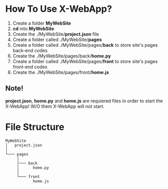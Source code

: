# How To Use X-WebApp?
1. Create a folder **MyWebSite**
2. **cd** into **MyWebSite**
3. Create the ./MyWebSite/**project.json** file
4. Create a folder called ./MyWebSite/**pages**
5. Create a folder called ./MyWebSite/pages/**back** to store site's pages back-end codes
6. Create the ./MyWebSite/pages/back/**home.py**
6. Create a folder called ./MyWebSite/pages/**front** to store site's pages front-end codes
7. Create the ./MyWebSite/pages/front/**home.js**

## Note!
**project.json**, **home.py** and **home.js** are requiered files in order to start the X-WebApp!
W/O them X-WebApp will not start.

# File Structure
```
MyWebSite
│   project.json
│
└─── pages
     │
     │─── back
     │      home.py
     │
     └─── front
            home.js
